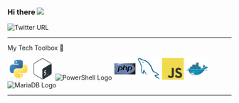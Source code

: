 ### Hi there <img src="https://raw.githubusercontent.com/MartinHeinz/MartinHeinz/master/wave.gif" width="30px">

![Twitter URL](https://img.shields.io/twitter/url?style=social&url=https%3A%2F%2Ftwitter.fr)

----

My Tech Toolbox 🧰 

<img src="https://github.com/devicons/devicon/blob/master/icons/python/python-original.svg" alt="Python Logo" width="50" height="50"/> <img src="https://github.com/devicons/devicon/blob/master/icons/bash/bash-original.svg" alt="Bash Logo" width="50" height="50"/> <img src="https://gist.github.com/Xainey/d5bde7d01dcbac51ac951810e94313aa/PowerShell.svg" alt="PowerShell Logo" width="50" height="50"/> <img src="https://github.com/devicons/devicon/blob/master/icons/php/php-original.svg" alt="Php Logo" width="50" height="50"/> <img src="https://github.com/devicons/devicon/blob/master/icons/mysql/mysql-original.svg" alt="MySql Logo" width="50" height="50"/> <img src="https://github.com/devicons/devicon/blob/master/icons/javascript/javascript-original.svg" alt="JavaScript Logo" width="50" height="50"/> <img src="https://github.com/devicons/devicon/blob/master/icons/docker/docker-original.svg" alt="Docker Logo" width="50" height="50"/> <img src="https://github.com/bwks/vendor-icons-svg/blob/master/mariadb-logo.svg" alt="MariaDB Logo" width="50" height="50"/> 


---
    
